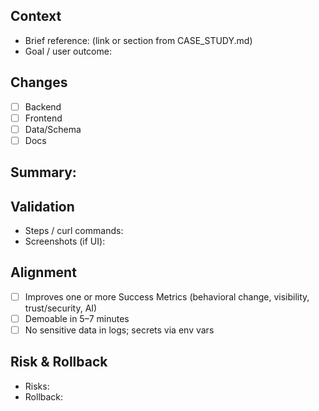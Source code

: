 ## Context
- Brief reference: (link or section from CASE_STUDY.md)
- Goal / user outcome:

## Changes
- [ ] Backend
- [ ] Frontend
- [ ] Data/Schema
- [ ] Docs

Summary:
-

## Validation
- Steps / curl commands:
- Screenshots (if UI):

## Alignment
- [ ] Improves one or more Success Metrics (behavioral change, visibility, trust/security, AI)
- [ ] Demoable in 5–7 minutes
- [ ] No sensitive data in logs; secrets via env vars

## Risk & Rollback
- Risks:
- Rollback:
